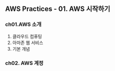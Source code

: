 ## AWS Practices - 01. AWS 시작하기

### ch01.AWS 소개
1. 클라우드 컴퓨팅
2. 아마존 웹 서비스
3. 기본 개념

### ch02. AWS 계정